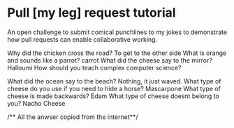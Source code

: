 # Pull [my leg] request tutorial
An open challenge to submit comical punchlines to my jokes to demonstrate how pull requests can enable collaborative working. 

Why did the chicken cross the road? 
	To get to the other side
What is orange and sounds like a parrot? 
	carrot
What did the cheese say to the mirror? 
	Halloumi
How should you teach complex computer science? 

What did the ocean say to the beach?
	Nothing, it just waved.
What type of cheese do you use if you need to hide a horse?
	Mascarpone
What type of cheese is made backwards?
	Edam
What type of cheese doesnt belong to you?
	Nacho Cheese

/** All the anwser copied from the internet**/